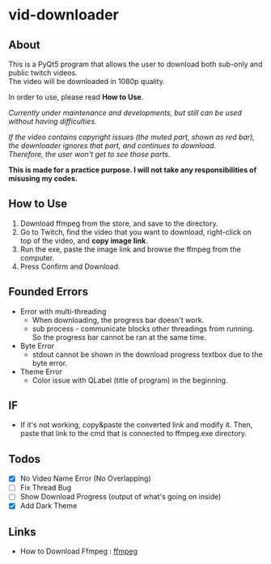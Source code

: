 # vid-downloader
About 
-------
This is a PyQt5 program that allows the user to download both sub-only and public twitch videos.  
The video will be downloaded in 1080p quality.

In order to use, please read **How to Use**.

*Currently under maintenance and developments, but still can be used without having difficulties.*  

*If the video contains copyright issues (the muted part, shown as red bar), the downloader ignores that part, and continues to download.*    
*Therefore, the user won't get to see those parts.*

**This is made for a practice purpose. I will not take any responsibilities of misusing my codes.**

How to Use
-------------
1. Download ffmpeg from the store, and save to the directory.
2. Go to Twitch, find the video that you want to download, right-click on top of the video, and **copy image link**.
3. Run the exe, paste the image link and browse the ffmpeg from the computer.
4. Press Confirm and Download.

Founded Errors
------------
* Error with multi-threading
  * When downloading, the progress bar doesn't work.
  * sub process - communicate blocks other threadings from running. So the progress bar cannot be ran at the same time.
* Byte Error
  * stdout cannot be shown in the download progress textbox due to the byte error.
* Theme Error
  * Color issue with QLabel (title of program) in the beginning.

IF
-----
* If it's not working, copy&paste the converted link and modify it. Then, paste that link to the cmd that is connected to ffmpeg.exe directory.

Todos
----
- [X] No Video Name Error (No Overlapping)
- [ ] Fix Thread Bug
- [ ] Show Download Progress (output of what's going on inside)
- [X] Add Dark Theme

Links
---
* How to Download Ffmpeg : [ffmpeg](https://www.wikihow.com/Install-FFmpeg-on-Windows)
